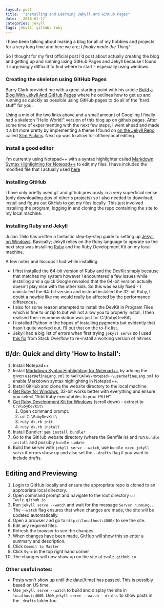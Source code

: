 ```yaml
---
layout: post
title:  "Installing and Learning Jekyll and GitHub Pages"
date:   2016-02-17
categories: jekyll
tags: jekyll, github, ruby
---
```


I have been talking about making a blog for all of my hobbies and projects for a very long time and here we are; *I finally made the Thing!*

<!--more-->

So I thought for my first official post I'd post about actually creating the blog and getting up and running using GitHub Pages and Jekyll because I found it surprisingly difficult to find where to start - especially using windows.

### Creating the skeleton using GitHub Pages

Barry Clark provided me with a great starting point with his article [Build a Blog With Jekyll And GitHub Pages][bclark] where he outlines how to get up and running as quickly as possible using GitHub pages to do all of the 'hard stuff' for you.

Using a mix of the two links above and a small amount of Googling I finally had a skeleton "Hello World!" version of this blog up on github pages. After some time of experimenting with the next few steps, I went ahead and made it a bit more pretty by implementing a theme I found on [on the Jekyll Repo][jekyllthemes] called [Slim Pickins][slim-pickins]. Next up was to allow for offline/local editing.

### Install a good editor
I'm currently using Notepad++ with a syntax highlighter called [Markdown Syntax Highlighting for Notepad++](highlight) to edit my files. I have included the modified file that I actually used [here](https://github.com/Twulz/Twulz.github.io/tree/master/projects/jekyll-blog/userDefineLang.xml)

### Installing GitHub
I have only briefly used git and github previously in a very superficial sense (only downloading zips of other's projects) so I also needed to download, install and figure out GitHub to get my files locally. This just involved installing the program, logging in and cloning the repo containing the site to my local machine.

### Installing Ruby and Jekyll
Julian Thilo has written a fantastic step-by-step guide to setting up [Jekyll on Windows][juthilo]. Basically; Jekyll relies on the Ruby language to operate so the next step was installing [Ruby][rubyDownload] and the Ruby Development Kit on my local machine. 

A few notes and hiccups I had while installing:

* I first installed the 64-bit version of Ruby and the DevKit simply because that matches my system however I encountered a few issues while installing and a quick Google revealed that the 64-bit version actually doesn't play nice with the other kids. So this was easily fixed - I uninstalled the 64-bit version and instead installed the 32-bit Ruby, I doubt a newbie like me would really be affected by the performance differences.
* I also for some reason attempted to install the DevKit in Program Files which is fine to unzip to but will not allow you to properly install. I then realised their recommendation was just for C:\RubyDevKit\
* I installed Python in the hopes of installing pygments but evidently that hasn't quite worked out, I'll put that on the to-fix list.
* Jekyll had a big list of errors when first trying `jekyll serve` so I used [this fix][stackoverflow] from Stack Overflow to re-install a working version of hitimes

## tl/dr: Quick and dirty 'How to Install':
1. Install Notepad++
2. Install [Markdown Syntax Highlighting for Notepad++][highlight] by adding the given `userDefineLang.xml` to `%APPDATA%\Notepad++\userDefineLang.xml` to enable Markdown syntax highlighting in Notepad++.
3. Install GitHub and clone the website directory to the local machine.
4. [Get Ruby for Windows][rubyDownload], 32-bit works better with everything and ensure you select "Add Ruby executables to your PATH".
5. [Get Ruby Development Kit for Windows][rubyDownload] (scroll down) - extract to `C:\RubyDevKit\`
    1. Open command prompt.
	2. `cd C:\RubyDevKit\`
	3. `ruby dk.rb init`
	4. `ruby dk.rb install`
6. Install Bundler: `gem install bundler`
7. Go to the GitHub website directory (where the Gemfile is) and run `bundle install` and possibly `bundle update`
8. Build the server with `jekyll serve --watch`, use `bundle exec jekyll serve` if errors show up and also set the `--drafts` flag if you want to include drafts.

## Editing and Previewing
1. Login to GitHub locally and ensure the appropriate repo is cloned to an appropriate local directory.
2. Open command prompt and navigate to the root directory `cd Twulz.github.io`
3. Run `jekyll serve --watch` and wait for the message `Server running...` The `--watch` flag ensures that when changes are made, the site will be updated automatically.
4. Open a browser and go to `http://localhost:4000/` to see the site.
5. Edit any required files.
6. Refresh the browser to see the changes.
7. When changes have been made, GitHub will show this so enter a summary and description.
8. Click `Commit to Master`
9. Click `Sync` in the top right hand corner
10. The changes will now show up on the site at `twulz.github.io`

### Other useful notes:
- Posts won't show up until the date(/time) has passed. This is possibly based on US time.
- Use `jekyll serve --watch` to build and display the site in `localhost:4000`. Use `jekyll serve --watch --drafts` to show posts in the `_drafts` folder too.

[rubyDownload]:		http://rubyinstaller.org/downloads/
[juthilo]:			http://jekyll-windows.juthilo.com/
[highlight]:		https://github.com/Edditoria/markdown_npp_zenburn
[jekyllthemes]:		https://github.com/jekyll/jekyll/wiki/Themes
[slim-pickins]:		https://github.com/chrisanthropic/slim-pickins-jekyll-theme
[bclark]:			https://www.smashingmagazine.com/2014/08/build-blog-jekyll-github-pages/
[stackoverflow]:	http://stackoverflow.com/questions/28985481/hitimes-require-error-when-running-jekyll-serve-on-windows-8-1
